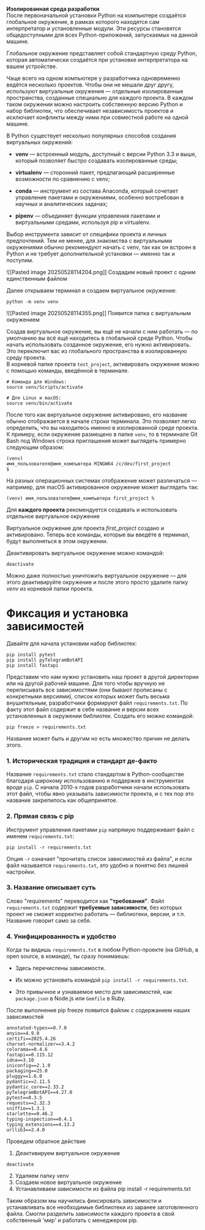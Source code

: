 **Изолированная среда разработки**  
После первоначальной установки Python на компьютере создаётся глобальное окружение, в рамках которого находятся сам интерпретатор и установленные модули. Эти ресурсы становятся общедоступными для всех Python-приложений, запускаемых на данной машине.

Глобальное окружение представляет собой стандартную среду Python, которая автоматически создаётся при установке интерпретатора на вашем устройстве.

Чаще всего на одном компьютере у разработчика одновременно ведётся несколько проектов. Чтобы они не мешали друг другу, используют виртуальные окружения — отдельные изолированные пространства, созданные специально для каждого проекта. В каждом таком окружении можно настроить собственную версию Python и набор библиотек, что обеспечивает независимость проектов и исключает конфликты между ними при совместной работе на одной машине.

В Python существует несколько популярных способов создания виртуальных окружений:
- **venv** — встроенный модуль, доступный с версии Python 3.3 и выше, который позволяет быстро создавать изолированные среды;
    
- **virtualenv** — сторонний пакет, предлагающий расширенные возможности по сравнению с venv;
    
- **conda** — инструмент из состава Anaconda, который сочетает управление пакетами и окружениями, особенно востребован в научных и аналитических задачах;
    
- **pipenv** — объединяет функции управления пакетами и виртуальными средами, используя pip и virtualenv.

Выбор инструмента зависит от специфики проекта и личных предпочтений. Тем не менее, для знакомства с виртуальными окружениями обычно рекомендуют начать с venv, так как он встроен в Python и не требует дополнительной установки — именно так и поступим.

![[Pasted image 20250528114204.png]]
Создадим новый проект с одним единственным файлом

Далее открываем терминал и создаем виртуальное окружение:
```
python -m venv venv
```
![[Pasted image 20250528114355.png]]
Появится папка с виртуальным окружением

Cоздав виртуальное окружение, вы ещё не начали с ним работать — по умолчанию вы всё ещё находитесь в глобальной среде Python. Чтобы начать использовать созданное окружение, его нужно активировать. Это переключит вас из глобального пространства в изолированную среду проекта.  
В корневой папке проекта `test_project`, активировать окружение можно с помощью команды, введённой в терминале.
```
# Команда для Windows:
source venv/Scripts/activate

# Для Linux и macOS:
source venv/bin/activate
```
После того как виртуальное окружение активировано, его название обычно отображается в начале строки терминала. Это позволяет легко определить, что вы находитесь именно в изолированной среде проекта. К примеру, если окружение размещено в папке `venv`, то в терминале Git Bash под Windows строка приглашения может выглядеть примерно следующим образом:
```
(venv)
имя_пользователя@имя_компьютера MINGW64 /c/dev/first_project
$
```
На разных операционных системах отображение может различаться — например, для macOS активированное окружение может выглядеть так:
```
(venv) имя_пользователя@имя_компьютера first_project %
```
Для **каждого проекта** рекомендуется создавать и использовать отдельное виртуальное окружение

Виртуальное окружение для проекта _first_project_ создано и активировано. Теперь все команды, которые вы введёте в терминал, будут выполняться в этом окружении.

Деактивировать виртуальное окружение можно командой:
```
deactivate
```
Можно даже полностью уничтожить виртуальное окружение — для этого деактивируйте окружение и после этого просто удалите папку _venv_ из корневой папки проекта.

# Фиксация и установка зависимостей
Давайте для начала установим набор библиотек:
```
pip install pytest
pip install pyTelegramBotAPI
pip install fastapi
```
Представим что нам нужно установить наш проект в другой директории или на другой рабочей машине. Для того чтобы вручную не переписывать все зависимостями (они бывают прописаны с конкретными версиями), список которых может быть весьма внушительным, разработчики формируют файл `requirements.txt`.
По факту этот файл содержит в себе название и версии всех установленных в окружении библиотек.
Создать его можно командой:
```
pip freeze > requirements.txt
```
Название может быть и другим но есть множество причин не делать этого.
### 1. **Историческая традиция и стандарт де-факто**

Название `requirements.txt` стало стандартом в Python-сообществе благодаря широкому использованию и поддержке в инструментах вроде `pip`. С начала 2010-х годов разработчики начали использовать этот файл, чтобы явно указывать зависимости проекта, и с тех пор это название закрепилось как общепринятое.

### 2. **Прямая связь с pip**

Инструмент управления пакетами `pip` напрямую поддерживает файл с именем `requirements.txt`:
```
pip install -r requirements.txt
```
Опция `-r` означает "прочитать список зависимостей из файла", и если файл называется `requirements.txt`, это удобно и понятно без лишней настройки.

### 3. **Название описывает суть**

Слово "requirements" переводится как **"требования"**. Файл `requirements.txt` содержит **требуемые зависимости**, без которых проект не сможет корректно работать — библиотеки, версии, и т.п. Название говорит само за себя.

### 4. **Унифицированность и удобство**

Когда ты видишь `requirements.txt` в любом Python-проекте (на GitHub, в open source, в команде), ты сразу понимаешь:

- Здесь перечислены зависимости.
    
- Их можно установить командой `pip install -r requirements.txt`.
    
- Это привычное и узнаваемое место для зависимостей, как `package.json` в Node.js или `Gemfile` в Ruby.

После выполнения pip freeze появится файлик с содержанием наших зависимостей
```
annotated-types==0.7.0
anyio==4.9.0
certifi==2025.4.26
charset-normalizer==3.4.2
colorama==0.4.6
fastapi==0.115.12
idna==3.10
iniconfig==2.1.0
packaging==25.0
pluggy==1.6.0
pydantic==2.11.5
pydantic_core==2.33.2
pyTelegramBotAPI==4.27.0
pytest==8.3.5
requests==2.32.3
sniffio==1.3.1
starlette==0.46.2
typing-inspection==0.4.1
typing_extensions==4.13.2
urllib3==2.4.0
```

Проведем обратное действие
1) Деактивируем виртуальное окружение
```
deactivate
```
2) Удаляем папку venv
3) Создаем новое виртуальное окружение
4) Устанавливаем зависимости из файла
pip install -r requirements.txt

Таким образом мы научились фиксировать зависимости и устанавливать все необходимые библиотеки из заранее заготовленного файла. Смогли разделить зависимости каждого проекта в свой собственный 'мир' и работать с менеджером pip.